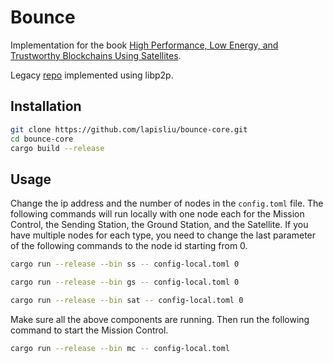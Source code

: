 # Bounce
Implementation for the book [High Performance, Low Energy, and Trustworthy Blockchains Using Satellites](https://www.nowpublishers.com/article/Details/NET-070).

Legacy [repo](https://github.com/bounce-blockchain/bounce-rs) implemented using libp2p.
## Installation
```bash
git clone https://github.com/lapisliu/bounce-core.git
cd bounce-core
cargo build --release
```

## Usage
Change the ip address and the number of nodes in the `config.toml` file.
The following commands will run locally with one node each for the Mission Control, the Sending Station, the Ground Station, and the Satellite.
If you have multiple nodes for each type, you need to change the last parameter of the following commands to the node id starting from 0.
```bash
cargo run --release --bin ss -- config-local.toml 0
```
```bash
cargo run --release --bin gs -- config-local.toml 0
```
```bash
cargo run --release --bin sat -- config-local.toml 0
```
Make sure all the above components are running. Then run the following command to start the Mission Control.
```bash
cargo run --release --bin mc -- config-local.toml
```